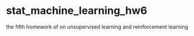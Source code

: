 # stat_machine_learning_hw6
the fifth homework of on unsupervised learning and reinforcement learning

